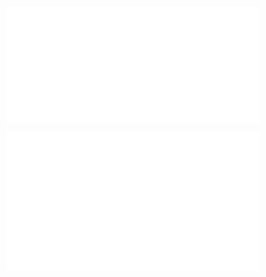 ![Metrics](https://raw.githubusercontent.com/ertlans/metrics-test/main/metrics.classic.svg)

![Cartoon of the day](https://raw.githubusercontent.com/ertlans/metrics-test/main/metrics.plugin.screenshot.svg)
